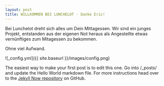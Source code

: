```yaml
---
layout: post
title: WILLKOMMEN BEI LUNCHELOT - Danke Eric!
---
```


Bei Lunchelot dreht sich alles um Dein Mittagessen. Wir sind ein junges Projekt, entstanden aus der eigenen Not heraus als Angestellte etwas vernünftiges zum Mitagessen zu bekommen. 

Ohne viel Aufwand.

![_config.yml]({{ site.baseurl }}/images/config.png)

The easiest way to make your first post is to edit this one. Go into /_posts/ and update the Hello World markdown file. For more instructions head over to the [Jekyll Now repository](https://github.com/barryclark/jekyll-now) on GitHub.

